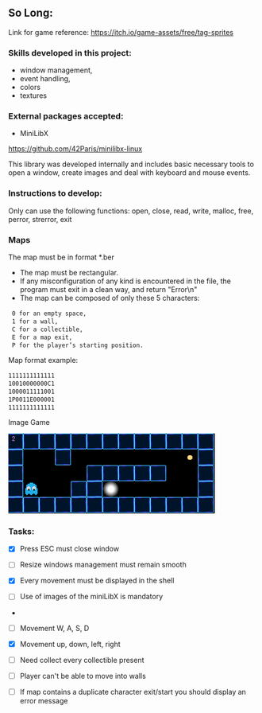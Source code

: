 
## So Long:

Link for game reference: https://itch.io/game-assets/free/tag-sprites

### Skills developed in this project:

- window management, 
- event handling, 
- colors
- textures


### External packages accepted:

- MiniLibX

https://github.com/42Paris/minilibx-linux

This library was
developed internally and includes basic necessary tools to open a window, create images
and deal with keyboard and mouse events.


### Instructions to develop:

Only can use the following functions:
open, close, read, write, malloc, free, perror, strerror, exit

### Maps

The map must be in format *.ber

-  The map must be rectangular.
- If any misconfiguration of any kind is encountered in the file, the program must
  exit in a clean way, and return "Error\n"
- The map can be composed of only these 5 characters:
```
 0 for an empty space, 
 1 for a wall,
 C for a collectible,
 E for a map exit,
 P for the player’s starting position.
```

Map format example:

    1111111111111
    10010000000C1
    1000011111001
    1P0011E000001
    1111111111111


Image Game

![alt text](image_1.png)

### Tasks:

- [X] Press ESC must close window
- [ ] Resize windows management must remain smooth
- [X] Every movement must be displayed in the shell

- [ ] Use of images of the miniLibX is mandatory
- 
- [ ] Movement W, A, S, D
- [X] Movement up, down, left, right

- [ ] Need collect every collectible present
- [ ] Player can't be able to move into walls
- [ ] If map contains a duplicate character exit/start you should display an error message